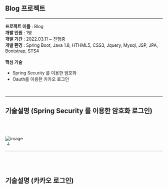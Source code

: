 ## Blog 프로젝트

<hr>

__프로젝트 이름__ : Blog<br>
__개발 인원__ : 1명<br>
__개발 기간__ : 2022.03.11 ~ 진행중<br>
__개발 환경__ : Spring Boot, Java 1.8, HTHML5, CSS3, Jquery, Mysql, JSP, JPA, Bootstrap, STS4<br><br>
__핵심 기술__<br>
<ul>
   <li>Spring Security 를 이용한 암호화</li>
   <li>Oauth를 이용한 카카오 로그인</li> 
</ul>

<br><hr>

## 기술설명 (Spring Security 를 이용한 암호화 로그인)
<br><br>

![image](https://user-images.githubusercontent.com/100080583/159926265-4895e297-142c-462c-b2f7-5e2a3289c9b8.png)<br>
&nbsp;&downarrow;
<br><hr>

<br><br>
## 기술설명 (카카오 로그인)

